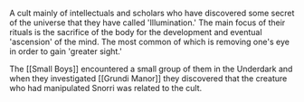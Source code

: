 A cult mainly of intellectuals and scholars who have discovered some secret of the universe that they have called 'Illumination.' 
The main focus of their rituals is the sacrifice of the body for the development and eventual 'ascension' of the mind. The most common of which is removing one's eye in order to gain 'greater sight.' 

The [[Small Boys]] encountered a small group of them in the Underdark and when they investigated [[Grundi Manor]] they discovered that the creature who had manipulated Snorri was related to the cult. 
